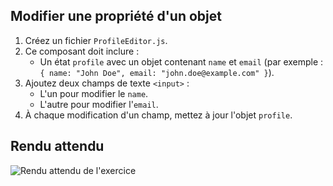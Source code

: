 ## Modifier une propriété d'un objet

1. Créez un fichier `ProfileEditor.js`.
2. Ce composant doit inclure :
    - Un état `profile` avec un objet contenant `name` et `email` (par exemple : `{ name: "John Doe", email: "john.doe@example.com" }`).
3. Ajoutez deux champs de texte `<input>` :
    - L'un pour modifier le `name`.
    - L'autre pour modifier l'`email`.
4. À chaque modification d'un champ, mettez à jour l'objet `profile`.

## Rendu attendu

<img src="../img/rendu_exo_18_1.png" alt="Rendu attendu de l'exercice">